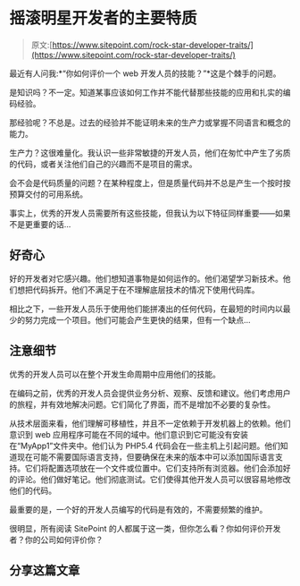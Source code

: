 # 摇滚明星开发者的主要特质

> 原文:[https://www.sitepoint.com/rock-star-developer-traits/](https://www.sitepoint.com/rock-star-developer-traits/)

最近有人问我:*“你如何评价一个 web 开发人员的技能？”*这是个棘手的问题。

是知识吗？不一定。知道某事应该如何工作并不能代替那些技能的应用和扎实的编码经验。

那经验呢？不总是。过去的经验并不能证明未来的生产力或掌握不同语言和概念的能力。

生产力？这很难量化。我认识一些非常敏捷的开发人员，他们在匆忙中产生了劣质的代码，或者关注他们自己的兴趣而不是项目的需求。

会不会是代码质量的问题？在某种程度上，但是质量代码并不总是产生一个按时按预算交付的可用系统。

事实上，优秀的开发人员需要所有这些技能，但我认为以下特征同样重要——如果不是更重要的话…

## 好奇心

好的开发者对它感兴趣。他们想知道事物是如何运作的。他们渴望学习新技术。他们想把代码拆开。他们不满足于在不理解底层技术的情况下使用代码库。

相比之下，一些开发人员乐于使用他们能拼凑出的任何代码，在最短的时间内以最少的努力完成一个项目。他们可能会产生更快的结果，但有一个缺点…

## 注意细节

优秀的开发人员可以在整个开发生命周期中应用他们的技能。

在编码之前，优秀的开发人员会提供业务分析、观察、反馈和建议。他们考虑用户的旅程，并有效地解决问题。它们简化了界面，而不是增加不必要的复杂性。

从技术层面来看，他们理解可移植性，并且不一定依赖于开发机器上的依赖。他们意识到 web 应用程序可能在不同的域中。他们意识到它可能没有安装在“MyApp1”文件夹中。他们认为 PHP5.4 代码会在一些主机上引起问题。他们知道现在可能不需要国际语言支持，但要确保在未来的版本中可以添加国际语言支持。它们将配置选项放在一个文件或位置中。它们支持所有浏览器。他们会添加好的评论。他们做好笔记。他们彻底测试。它们使得其他开发人员可以很容易地修改他们的代码。

最重要的是，一个好的开发人员编写的代码是有效的，不需要频繁的维护。

很明显，所有阅读 SitePoint 的人都属于这一类，但你怎么看？你如何评价开发者？你的公司如何评价你？

## 分享这篇文章